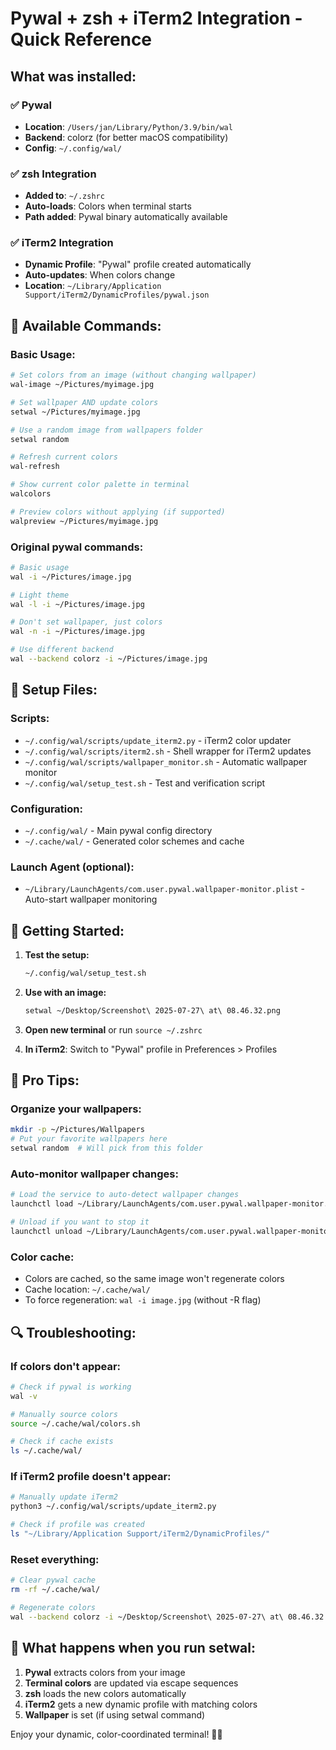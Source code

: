 # Pywal + zsh + iTerm2 Integration - Quick Reference

## What was installed:

### ✅ Pywal
- **Location**: `/Users/jan/Library/Python/3.9/bin/wal`
- **Backend**: colorz (for better macOS compatibility)
- **Config**: `~/.config/wal/`

### ✅ zsh Integration
- **Added to**: `~/.zshrc`
- **Auto-loads**: Colors when terminal starts
- **Path added**: Pywal binary automatically available

### ✅ iTerm2 Integration
- **Dynamic Profile**: "Pywal" profile created automatically
- **Auto-updates**: When colors change
- **Location**: `~/Library/Application Support/iTerm2/DynamicProfiles/pywal.json`

## 🎨 Available Commands:

### Basic Usage:
```bash
# Set colors from an image (without changing wallpaper)
wal-image ~/Pictures/myimage.jpg

# Set wallpaper AND update colors
setwal ~/Pictures/myimage.jpg

# Use a random image from wallpapers folder
setwal random

# Refresh current colors
wal-refresh

# Show current color palette in terminal
walcolors

# Preview colors without applying (if supported)
walpreview ~/Pictures/myimage.jpg
```

### Original pywal commands:
```bash
# Basic usage
wal -i ~/Pictures/image.jpg

# Light theme
wal -l -i ~/Pictures/image.jpg

# Don't set wallpaper, just colors
wal -n -i ~/Pictures/image.jpg

# Use different backend
wal --backend colorz -i ~/Pictures/image.jpg
```

## 🔧 Setup Files:

### Scripts:
- `~/.config/wal/scripts/update_iterm2.py` - iTerm2 color updater
- `~/.config/wal/scripts/iterm2.sh` - Shell wrapper for iTerm2 updates
- `~/.config/wal/scripts/wallpaper_monitor.sh` - Automatic wallpaper monitor
- `~/.config/wal/setup_test.sh` - Test and verification script

### Configuration:
- `~/.config/wal/` - Main pywal config directory
- `~/.cache/wal/` - Generated color schemes and cache

### Launch Agent (optional):
- `~/Library/LaunchAgents/com.user.pywal.wallpaper-monitor.plist` - Auto-start wallpaper monitoring

## 🚀 Getting Started:

1. **Test the setup:**
   ```bash
   ~/.config/wal/setup_test.sh
   ```

2. **Use with an image:**
   ```bash
   setwal ~/Desktop/Screenshot\ 2025-07-27\ at\ 08.46.32.png
   ```

3. **Open new terminal** or run `source ~/.zshrc`

4. **In iTerm2**: Switch to "Pywal" profile in Preferences > Profiles

## 🎯 Pro Tips:

### Organize your wallpapers:
```bash
mkdir -p ~/Pictures/Wallpapers
# Put your favorite wallpapers here
setwal random  # Will pick from this folder
```

### Auto-monitor wallpaper changes:
```bash
# Load the service to auto-detect wallpaper changes
launchctl load ~/Library/LaunchAgents/com.user.pywal.wallpaper-monitor.plist

# Unload if you want to stop it
launchctl unload ~/Library/LaunchAgents/com.user.pywal.wallpaper-monitor.plist
```

### Color cache:
- Colors are cached, so the same image won't regenerate colors
- Cache location: `~/.cache/wal/`
- To force regeneration: `wal -i image.jpg` (without -R flag)

## 🔍 Troubleshooting:

### If colors don't appear:
```bash
# Check if pywal is working
wal -v

# Manually source colors
source ~/.cache/wal/colors.sh

# Check if cache exists
ls ~/.cache/wal/
```

### If iTerm2 profile doesn't appear:
```bash
# Manually update iTerm2
python3 ~/.config/wal/scripts/update_iterm2.py

# Check if profile was created
ls "~/Library/Application Support/iTerm2/DynamicProfiles/"
```

### Reset everything:
```bash
# Clear pywal cache
rm -rf ~/.cache/wal/

# Regenerate colors
wal --backend colorz -i ~/Desktop/Screenshot\ 2025-07-27\ at\ 08.46.32.png
```

## 🌈 What happens when you run setwal:

1. **Pywal** extracts colors from your image
2. **Terminal colors** are updated via escape sequences
3. **zsh** loads the new colors automatically
4. **iTerm2** gets a new dynamic profile with matching colors
5. **Wallpaper** is set (if using setwal command)

Enjoy your dynamic, color-coordinated terminal! 🎨✨
